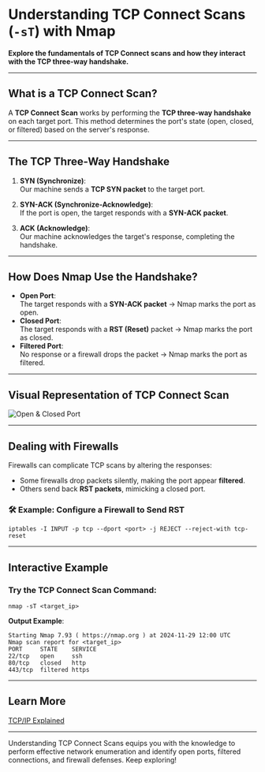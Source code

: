 # **Understanding TCP Connect Scans (`-sT`) with Nmap**  
**Explore the fundamentals of TCP Connect scans and how they interact with the TCP three-way handshake.** 

---

##  **What is a TCP Connect Scan?**
A **TCP Connect Scan** works by performing the **TCP three-way handshake** on each target port. This method determines the port's state (open, closed, or filtered) based on the server's response.

---

##  **The TCP Three-Way Handshake**
1. **SYN (Synchronize)**:  
   Our machine sends a **TCP SYN packet** to the target port.

2. **SYN-ACK (Synchronize-Acknowledge)**:  
   If the port is open, the target responds with a **SYN-ACK packet**.

3. **ACK (Acknowledge)**:  
   Our machine acknowledges the target's response, completing the handshake.

---

##  **How Does Nmap Use the Handshake?**
- **Open Port**:  
  The target responds with a **SYN-ACK packet** → Nmap marks the port as open.  
- **Closed Port**:  
  The target responds with a **RST (Reset)** packet → Nmap marks the port as closed.  
- **Filtered Port**:  
  No response or a firewall drops the packet → Nmap marks the port as filtered.

---

##  **Visual Representation of TCP Connect Scan**

![Open & Closed Port](https://www.techtarget.com/rms/onlineImages/networking-tcp_port_scanning_mobile.png)

---

##  **Dealing with Firewalls**

Firewalls can complicate TCP scans by altering the responses:  
- Some firewalls drop packets silently, making the port appear **filtered**.  
- Others send back **RST packets**, mimicking a closed port.  

### 🛠️ Example: Configure a Firewall to Send RST  
```
iptables -I INPUT -p tcp --dport <port> -j REJECT --reject-with tcp-reset
```

---

##  Interactive Example

###  Try the TCP Connect Scan Command:

```
nmap -sT <target_ip>
```

**Output Example**:
```
Starting Nmap 7.93 ( https://nmap.org ) at 2024-11-29 12:00 UTC
Nmap scan report for <target_ip>
PORT     STATE    SERVICE
22/tcp   open     ssh
80/tcp   closed   http
443/tcp  filtered https
```

---

##  Learn More

[TCP/IP Explained](https://www.fortinet.com/resources/cyberglossary/tcp-ip)

---

 Understanding TCP Connect Scans equips you with the knowledge to perform effective network enumeration and identify open ports, filtered connections, and firewall defenses. Keep exploring! 
